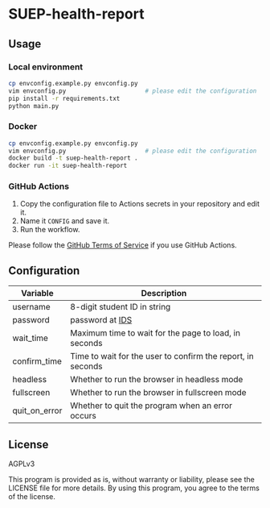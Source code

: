 # SUEP-health-report

## Usage

### Local environment

```bash
cp envconfig.example.py envconfig.py
vim envconfig.py                      # please edit the configuration
pip install -r requirements.txt
python main.py
```

### Docker

```bash
cp envconfig.example.py envconfig.py
vim envconfig.py                      # please edit the configuration
docker build -t suep-health-report .
docker run -it suep-health-report
```

### GitHub Actions

1. Copy the configuration file to Actions secrets in your repository and edit it.
2. Name it `CONFIG` and save it.
3. Run the workflow.

Please follow the [GitHub Terms of Service](https://docs.github.com/en/site-policy/github-terms/github-terms-of-service) if you use GitHub Actions.

## Configuration

| Variable      | Description                                                 |
| ------------- | ----------------------------------------------------------- |
| username      | 8-digit student ID in string                                |
| password      | password at [IDS](https://ids.shiep.edu.cn)                 |
| wait_time     | Maximum time to wait for the page to load, in seconds       |
| confirm_time  | Time to wait for the user to confirm the report, in seconds |
| headless      | Whether to run the browser in headless mode                 |
| fullscreen    | Whether to run the browser in fullscreen mode               |
| quit_on_error | Whether to quit the program when an error occurs            |

## License

AGPLv3

This program is provided as is, without warranty or liability, please see the LICENSE file for more details.
By using this program, you agree to the terms of the license.

